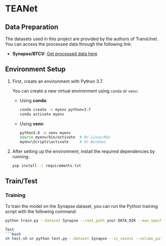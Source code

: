 # TEANet
## Data Preparation

The datasets used in this project are provided by the authors of TransUnet. You can access the processed data through the following link:

- **Synapse/BTCV**: [Get processed data here](https://drive.google.com/drive/folders/1ACJEoTp-uqfFJ73qS3eUObQh52nGuzCd)

## Environment Setup

1. First, create an environment with Python 3.7.

   You can create a new virtual environment using `conda` or `venv`:

   - Using **conda**:
     ```bash
     conda create -n myenv python=3.7
     conda activate myenv
     ```

   - Using **venv**:
     ```bash
     python3.8 -m venv myenv
     source myenv/bin/activate  # On Linux/Mac
     myenv\Scripts\activate     # On Windows
     ```

2. After setting up the environment, install the required dependencies by running:
   ```bash
   pip install -r requirements.txt

## Train/Test

### Training

To train the model on the Synapse dataset, you can run the Python training script with the following command:

```bash
python train.py --dataset Synapse --root_path your DATA_DIR --max_epochs 200 --output_dir your OUT_DIR  --img_size 224 --base_lr 0.001 --batch_size 16

Test
```bash
sh test.sh or python test.py --dataset Synapse --is_saveni --volume_path your DATA_DIR --output_dir your OUT_DIR --max_epoch 200 --base_lr 0.001 --img_size 224 --batch_size 16


